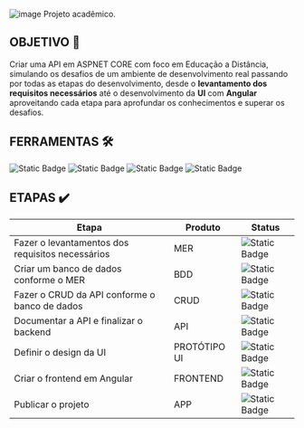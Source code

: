  ![image](https://github.com/gabslealdev/SerPensante/assets/114974022/26b7c08d-2cb6-4252-be32-8f7078ca38ce)
Projeto acadêmico. 
## OBJETIVO 🎯
Criar uma API em ASPNET CORE com foco em Educação a Distância, simulando os desafios de um ambiente de desenvolvimento real
passando por todas as etapas do desenvolvimento, desde o **levantamento dos requisitos necessários** até o desenvolvimento da **UI**
com **Angular** aproveitando cada etapa para aprofundar os conhecimentos e superar os desafios.

## FERRAMENTAS 🛠️
![Static Badge](https://img.shields.io/badge/SQLSERVER-blue)  ![Static Badge](https://img.shields.io/badge/ASPNETCORE-purple)  ![Static Badge](https://img.shields.io/badge/HTML-CSS-yellow)
 ![Static Badge](https://img.shields.io/badge/ANGULAR-red)

## ETAPAS ✔️

Etapa     | Produto | Status
--------- | ------ | ------
Fazer o levantamentos dos requisitos necessários| MER | ![Static Badge](https://img.shields.io/badge/OK-green)  
Criar um banco de dados conforme o MER | BDD  | ![Static Badge](https://img.shields.io/badge/OK-green) 
Fazer o CRUD da API conforme o banco de dados | CRUD | ![Static Badge](https://img.shields.io/badge/OK-green)
Documentar a API e finalizar o backend | API | ![Static Badge](https://img.shields.io/badge/ONPROGRESS-yellow)
Definir o design da UI | PROTÓTIPO UI | ![Static Badge](https://img.shields.io/badge/ONPROGRESS-yellow)
Criar o frontend em Angular | FRONTEND | ![Static Badge](https://img.shields.io/badge/NO-red)
Publicar o projeto | APP | ![Static Badge](https://img.shields.io/badge/NO-red)

